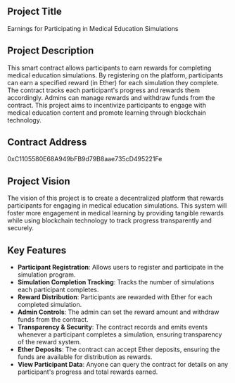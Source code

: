 ## Project Title
Earnings for Participating in Medical Education Simulations

## Project Description
This smart contract allows participants to earn rewards for completing medical education simulations. By registering on the platform, participants can earn a specified reward (in Ether) for each simulation they complete. The contract tracks each participant's progress and rewards them accordingly. Admins can manage rewards and withdraw funds from the contract. This project aims to incentivize participants to engage with medical education content and promote learning through blockchain technology.

## Contract Address
0xC1105580E68A949bFB9d79B8aae735cD495221Fe

## Project Vision
The vision of this project is to create a decentralized platform that rewards participants for engaging in medical education simulations. This system will foster more engagement in medical learning by providing tangible rewards while using blockchain technology to track progress transparently and securely.

## Key Features
- **Participant Registration**: Allows users to register and participate in the simulation program.
- **Simulation Completion Tracking**: Tracks the number of simulations each participant completes.
- **Reward Distribution**: Participants are rewarded with Ether for each completed simulation.
- **Admin Controls**: The admin can set the reward amount and withdraw funds from the contract.
- **Transparency & Security**: The contract records and emits events whenever a participant completes a simulation, ensuring transparency of the reward system.
- **Ether Deposits**: The contract can accept Ether deposits, ensuring the funds are available for distribution as rewards.
- **View Participant Data**: Anyone can query the contract for details on any participant's progress and total rewards earned.

